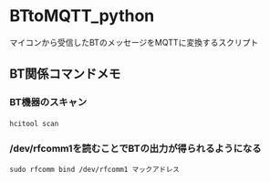 # BTtoMQTT_python
マイコンから受信したBTのメッセージをMQTTに変換するスクリプト

## BT関係コマンドメモ

### BT機器のスキャン
    hcitool scan                                  　

### /dev/rfcomm1を読むことでBTの出力が得られるようになる
    sudo rfcomm bind /dev/rfcomm1 マックアドレス


